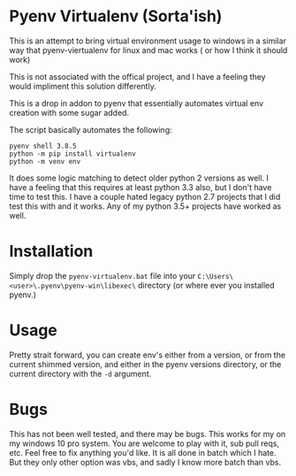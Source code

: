 # Pyenv Virtualenv (Sorta'ish)

This is an attempt to bring virtual environment usage to windows in a similar way that pyenv-viertualenv for linux and mac works ( or how I think it should work)

This is not associated with the offical project, and I have a feeling they would impliment this solution differently.

This is a drop in addon to pyenv that essentially automates virtual env creation with some sugar added.

The script basically automates the following:

```
pyenv shell 3.8.5
python -m pip install virtualenv
python -m venv env
```

It does some logic matching to detect older python 2 versions as well. I have a feeling that this requires at least python 3.3 also, but I don't have time to test this.
I have a couple hated legacy python 2.7 projects that I did test this with and it works.
Any of my python 3.5+ projects have worked as well.

# Installation
Simply drop the `pyenv-virtualenv.bat` file into your `C:\Users\<user>\.pyenv\pyenv-win\libexec\` directory (or where ever you installed pyenv.)

# Usage
Pretty strait forward, you can create env's either from a version, or from the current shimmed version, and either in the pyenv versions directory, or the current directory with the `-d` argument.


# Bugs
This has not been well tested, and there may be bugs. This works for my on my windows 10 pro system. You are welcome to play with it, sub pull reqs, etc. Feel free to fix anything you'd like. It is all done in batch which I hate. But they only other option was vbs, and sadly I know more batch than vbs.
